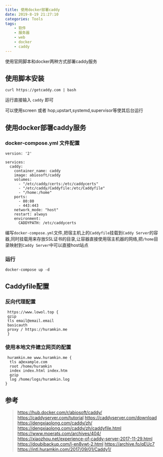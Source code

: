 ```yaml
---
title: 使用docker部署caddy
date: 2019-8-19 21:27:10
categories: Tools
tags:
    - 软件
    - 服务器
    - web
    - docker
    - caddy
---
```


使用官网脚本和docker两种方式部署caddy服务

<!--more-->

## 使用脚本安装

```
curl https://getcaddy.com | bash
```
运行直接输入 ``caddy`` 即可

可以使用screen 或者 hop,upstart,systemd,supervisor等使其后台运行

## 使用docker部署caddy服务

### docker-compose.yml 文件配置

```
version: '2'

services:
  caddy:
    container_name: caddy
    image: abiosoft/caddy
    volumes:
      - "/etc/caddy/certs:/etc/caddycerts"
      - "/etc/caddy/Caddyfile:/etc/Caddyfile"
      - "/home:/home"
    ports:
      - 80:80
      - 443:443
    network_mode: "host"
    restart: always
    environment:
      CADDYPATH: /etc/caddycerts
```

编写``docker-compose.yml``文件,把宿主机上的``Caddyfile``挂载到``Caddy Server``的容器,同时挂载用来存放SSL证书的目录,让容器直接使用宿主机器的网络,把``/home``目录映射到``Caddy Server``中可以直接host站点

### 运行

```
docker-compose up -d
```
## Caddyfile配置

### 反向代理配置

```
 https://www.lowol.top {
 gzip
 tls email@email.email
 basicauth
 proxy / https://huramkin.me
 }
```

### 使用本地文件建立网页的配置

```
 huramkin.me www.huramkin.me {
  tls a@example.com
  root /home/huramkin
  index index.html index.htm
  gzip
  log /home/logs/huramkin.log
}
```


## 参考
> https://hub.docker.com/r/abiosoft/caddy/
> https://caddyserver.com/tutorial
> https://caddyserver.com/download
> https://dengxiaolong.com/caddy/zh/
> https://dengxiaolong.com/caddy/zh/caddyfile.html
> https://www.moerats.com/archives/404/
> https://xiaozhou.net/experience-of-caddy-server-2017-11-29.html
> https://doubibackup.com/l-en8vwt-2.html https://archive.fo/qEUc7
> https://intl.huramkin.com/2017/09/01/Caddy1/
